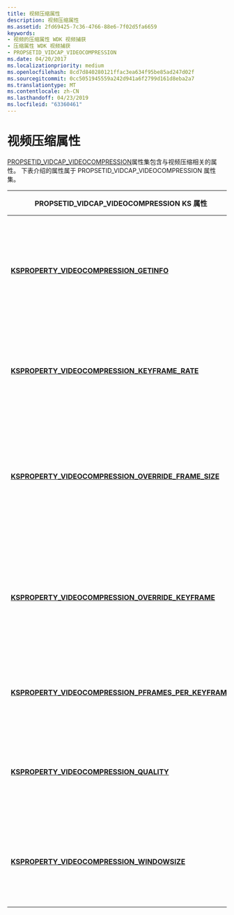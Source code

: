 ```yaml
---
title: 视频压缩属性
description: 视频压缩属性
ms.assetid: 2fd69425-7c36-4766-88e6-7f02d5fa6659
keywords:
- 视频的压缩属性 WDK 视频捕获
- 压缩属性 WDK 视频捕获
- PROPSETID_VIDCAP_VIDEOCOMPRESSION
ms.date: 04/20/2017
ms.localizationpriority: medium
ms.openlocfilehash: 8cd7d840280121ffac3ea634f95be85ad247d02f
ms.sourcegitcommit: 0cc5051945559a242d941a6f2799d161d8eba2a7
ms.translationtype: MT
ms.contentlocale: zh-CN
ms.lasthandoff: 04/23/2019
ms.locfileid: "63360461"
---
```

# <a name="video-compression-properties"></a>视频压缩属性


[PROPSETID\_VIDCAP\_VIDEOCOMPRESSION](https://msdn.microsoft.com/library/windows/hardware/ff567813)属性集包含与视频压缩相关的属性。 下表介绍的属性属于 PROPSETID\_VIDCAP\_VIDEOCOMPRESSION 属性集。

<table>
<colgroup>
<col width="50%" />
<col width="50%" />
</colgroup>
<thead>
<tr class="header">
<th>PROPSETID_VIDCAP_VIDEOCOMPRESSION KS 属性</th>
<th>属性说明</th>
</tr>
</thead>
<tbody>
<tr class="odd">
<td><p><a href="https://msdn.microsoft.com/library/windows/hardware/ff565975" data-raw-source="[&lt;strong&gt;KSPROPERTY_VIDEOCOMPRESSION_GETINFO&lt;/strong&gt;](https://msdn.microsoft.com/library/windows/hardware/ff565975)"><strong>KSPROPERTY_VIDEOCOMPRESSION_GETINFO</strong></a></p></td>
<td><p>返回有关视频压缩功能的设备的信息。</p></td>
</tr>
<tr class="even">
<td><p><a href="https://msdn.microsoft.com/library/windows/hardware/ff565986" data-raw-source="[&lt;strong&gt;KSPROPERTY_VIDEOCOMPRESSION_KEYFRAME_RATE&lt;/strong&gt;](https://msdn.microsoft.com/library/windows/hardware/ff565986)"><strong>KSPROPERTY_VIDEOCOMPRESSION_KEYFRAME_RATE</strong></a></p></td>
<td><p>控制视频的压缩的关键帧速率。</p></td>
</tr>
<tr class="odd">
<td><p><a href="https://msdn.microsoft.com/library/windows/hardware/ff565991" data-raw-source="[&lt;strong&gt;KSPROPERTY_VIDEOCOMPRESSION_OVERRIDE_FRAME_SIZE&lt;/strong&gt;](https://msdn.microsoft.com/library/windows/hardware/ff565991)"><strong>KSPROPERTY_VIDEOCOMPRESSION_OVERRIDE_FRAME_SIZE</strong></a></p></td>
<td><p>指定临时的新的帧大小以覆盖当前的大小。</p></td>
</tr>
<tr class="even">
<td><p><a href="https://msdn.microsoft.com/library/windows/hardware/ff566004" data-raw-source="[&lt;strong&gt;KSPROPERTY_VIDEOCOMPRESSION_OVERRIDE_KEYFRAME&lt;/strong&gt;](https://msdn.microsoft.com/library/windows/hardware/ff566004)"><strong>KSPROPERTY_VIDEOCOMPRESSION_OVERRIDE_KEYFRAME</strong></a></p></td>
<td><p>指定临时的新的关键帧速率重写的当前速率。</p></td>
</tr>
<tr class="odd">
<td><p><a href="https://msdn.microsoft.com/library/windows/hardware/ff566009" data-raw-source="[&lt;strong&gt;KSPROPERTY_VIDEOCOMPRESSION_PFRAMES_PER_KEYFRAME&lt;/strong&gt;](https://msdn.microsoft.com/library/windows/hardware/ff566009)"><strong>KSPROPERTY_VIDEOCOMPRESSION_PFRAMES_PER_KEYFRAME</strong></a></p></td>
<td><p>控制预测的帧间隔。</p></td>
</tr>
<tr class="even">
<td><p><a href="https://msdn.microsoft.com/library/windows/hardware/ff566015" data-raw-source="[&lt;strong&gt;KSPROPERTY_VIDEOCOMPRESSION_QUALITY&lt;/strong&gt;](https://msdn.microsoft.com/library/windows/hardware/ff566015)"><strong>KSPROPERTY_VIDEOCOMPRESSION_QUALITY</strong></a></p></td>
<td><p>控制设置的视频的压缩质量。</p></td>
</tr>
<tr class="odd">
<td><p><a href="https://msdn.microsoft.com/library/windows/hardware/ff566019" data-raw-source="[&lt;strong&gt;KSPROPERTY_VIDEOCOMPRESSION_WINDOWSIZE&lt;/strong&gt;](https://msdn.microsoft.com/library/windows/hardware/ff566019)"><strong>KSPROPERTY_VIDEOCOMPRESSION_WINDOWSIZE</strong></a></p></td>
<td><p>控制平均视频帧的数据的速率。</p></td>
</tr>
</tbody>
</table>

 

 

 




